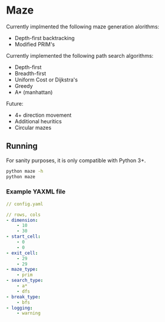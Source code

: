 # Maze

Currently implmented the following maze generation alorithms:

* Depth-first backtracking
* Modified PRIM's

Currently implemented the following path search algorithms:

* Depth-first
* Breadth-first
* Uniform Cost or Dijkstra's
* Greedy
* A* (manhattan)

Future:

* 4+ direction movement
* Additional heuritics
* Circular mazes

## Running

For sanity purposes, it is only compatible with Python 3+.

```bash
python maze -h
python maze
```

### Example YAXML file

```yaml
// config.yaml

// rows, cols
- dimension:
    - 10
    - 30
- start_cell:
    - 0
    - 0
- exit_cell:
    - 29
    - 29
- maze_type:
    - prim
- search_type:
    - a*
    - dfs
- break_type:
    - bfs
- logging:
    - warning
```